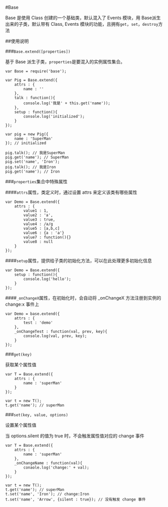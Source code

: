 #Base

Base 是使用 Class 创建的一个基础类，默认混入了 Events 模块，用 Base派生出来的子类，默认带有 Class, Events 模块的功能，且拥有``get``，``set``，``destroy``方法

##使用说明

###``Base.extend([properties])``

基于 Base 派生子类，``properties``是要混入的实例属性集合。

```
var Base = require('base');

var Pig = Base.extend({
    attrs : {
        name : ''
    },
    talk : function(){
        console.log('我是' + this.get('name'));
    },
    setup : function(){
        console.log('initialized');
    }
});

var pig = new Pig({
    name : 'SuperMan'
}); // initialized

pig.talk(); // 我是SuperMan
pig.get('name'); // SuperMan
pig.set('name', 'Iron');
pig.talk(); // 我是Iron
pig.get('name'); // Iron
```

###``properties``集合中特殊属性

####``attrs``属性，类定义时，通过设置 attrs 来定义该类有哪些属性

```
var Demo = Base.extend({
    attrs : {
        value1 : 1,
        value2 : 'a',
        value3 : true,
        value4 : /a/g
        value5 : [a,b,c]
        value6 : {a : 'a'}
        value7 : function(){}
        value8 : null
    }
});
```

####``setup``属性，提供给子类的初始化方法，可以在此处理更多初始化信息

```
var Demo = Base.extend({
    setup : function(){
        console.log('hello');
    }
});
```

####``_onChangeX``属性，在初始化时，会自动将 _onChangeX 方法注册到实例的 change:x 事件上

```
var Demo = base.extend({
    attrs : {
        test : 'demo'
    },
    _onChangeTest : function(val, prev, key){
        console.log(val, prev, key);
    }
});
```

###```get(key)```

获取某个属性值

```
var T = Base.extend({
    attrs : {
        name : 'superMan'
    }
});

var t = new T();
t.get('name'); // superMan
```

###```set(key, value, options)```

设置某个属性值

当 options.silent 的值为 true 时，不会触发属性值对应的 change 事件

```
var T = Base.extend({
    attrs : {
        name : 'superMan'
    },
    _onChangeName : function(val){
        conaole.log('change:' + val);
    }
});

var t = new T();
t.get('name'); // superMan
t.set('name', 'Iron'); // change:Iron
t.set('name', 'Arrow', {silent : true}); // 没有触发 change 事件
```
